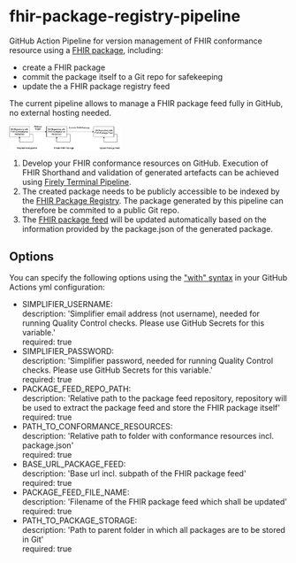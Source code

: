 # fhir-package-registry-pipeline

GitHub Action Pipeline for version management of FHIR conformance resource using a [FHIR package](https://registry.fhir.org/learn), including:
  * create a FHIR package
  * commit the package itself to a Git repo for safekeeping
  * update the a FHIR package registry feed 

The current pipeline allows to manage a FHIR package feed fully in GitHub, no external hosting needed.

<img align="center" width="40%" src="Support/fhir-package-registry-pipeline.png">

1. Develop your FHIR conformance resources on GitHub. Execution of FHIR Shorthand and validation of generated artefacts can be achieved using [Firely Terminal Pipeline](https://github.com/FirelyTeam/firely-terminal-pipeline/).
2. The created package needs to be publicly accessible to be indexed by the [FHIR Package Registry](https://registry.fhir.org). The package generated by this pipeline can therefore be commited to a public Git repo.
3. The [FHIR package feed](https://registry.fhir.org/submit) will be updated automatically based on the information provided by the package.json of the generated package.

## Options

You can specify the following options using the ["with" syntax](https://docs.github.com/en/actions/reference/workflow-syntax-for-github-actions#jobsjob_idstepswith) in your GitHub Actions yml configuration:

 * SIMPLIFIER_USERNAME:<br>
    description: 'Simplifier email address (not username), needed for running Quality Control checks. Please use GitHub Secrets for this variable.'<br>
    required: true
 * SIMPLIFIER_PASSWORD:<br>
    description: 'Simplifier password, needed for running Quality Control checks. Please use GitHub Secrets for this variable.'<br>
    required: true
 * PACKAGE_FEED_REPO_PATH:<br>
   description: 'Relative path to the package feed repository, repository will be used to extract the package feed and store the FHIR package itself'<br>
   required: true
 * PATH_TO_CONFORMANCE_RESOURCES:<br>
   description: 'Relative path to folder with conformance resources incl. package.json'<br>
   required: true
 * BASE_URL_PACKAGE_FEED:<br>
   description: 'Base url incl. subpath of the FHIR package feed'<br>
   required: true
 * PACKAGE_FEED_FILE_NAME:<br>
   description: 'Filename of the FHIR package feed which shall be updated'<br>
   required: true
 * PATH_TO_PACKAGE_STORAGE:<br>
   description: 'Path to parent folder in which all packages are to be stored in Git'<br>
   required: true
